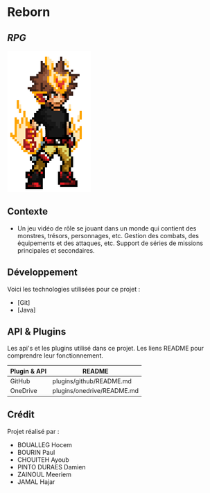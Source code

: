 # Reborn
## _RPG_

![N|Solid](https://raw.githubusercontent.com/Hocem95/reborn/main/reborn.png)

## Contexte
- Un jeu vidéo de rôle se jouant dans un monde qui contient des monstres, trésors, personnages, etc. Gestion des combats, des équipements et des attaques, etc. Support de séries de missions principales et secondaires.

## Développement

Voici les technologies utilisées pour ce projet :

- [Git] 
- [Java] 

## API & Plugins

Les api's et les plugins utilisé dans ce projet.
Les liens README pour comprendre leur fonctionnement.

| Plugin & API | README |
| ------ | ------ |
| GitHub | plugins/github/README.md |
| OneDrive | plugins/onedrive/README.md |

## Crédit
Projet réalisé par :
- BOUALLEG Hocem
- BOURIN Paul
- CHOUITEH Ayoub
- PINTO DURAES Damien
- ZAINOUL Meeriem
- JAMAL Hajar


